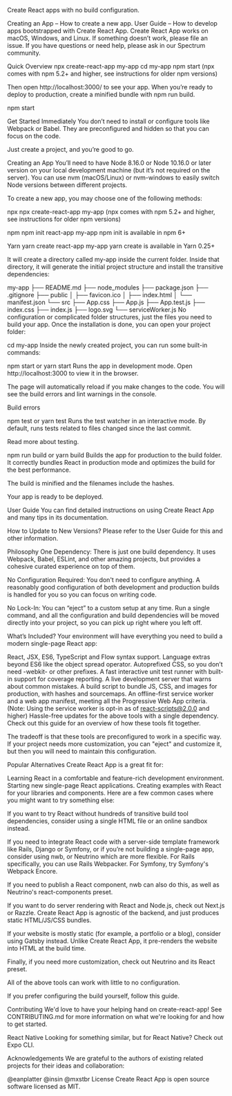 Create React apps with no build configuration.

Creating an App – How to create a new app.
User Guide – How to develop apps bootstrapped with Create React App.
Create React App works on macOS, Windows, and Linux.
If something doesn’t work, please file an issue.
If you have questions or need help, please ask in our Spectrum community.

Quick Overview
npx create-react-app my-app
cd my-app
npm start
(npx comes with npm 5.2+ and higher, see instructions for older npm versions)

Then open http://localhost:3000/ to see your app.
When you’re ready to deploy to production, create a minified bundle with npm run build.

npm start

Get Started Immediately
You don’t need to install or configure tools like Webpack or Babel.
They are preconfigured and hidden so that you can focus on the code.

Just create a project, and you’re good to go.

Creating an App
You’ll need to have Node 8.16.0 or Node 10.16.0 or later version on your local development machine (but it’s not required on the server). You can use nvm (macOS/Linux) or nvm-windows to easily switch Node versions between different projects.

To create a new app, you may choose one of the following methods:

npx
npx create-react-app my-app
(npx comes with npm 5.2+ and higher, see instructions for older npm versions)

npm
npm init react-app my-app
npm init <initializer> is available in npm 6+

Yarn
yarn create react-app my-app
yarn create is available in Yarn 0.25+

It will create a directory called my-app inside the current folder.
Inside that directory, it will generate the initial project structure and install the transitive dependencies:

my-app
├── README.md
├── node_modules
├── package.json
├── .gitignore
├── public
│   ├── favicon.ico
│   ├── index.html
│   └── manifest.json
└── src
    ├── App.css
    ├── App.js
    ├── App.test.js
    ├── index.css
    ├── index.js
    ├── logo.svg
    └── serviceWorker.js
No configuration or complicated folder structures, just the files you need to build your app.
Once the installation is done, you can open your project folder:

cd my-app
Inside the newly created project, you can run some built-in commands:

npm start or yarn start
Runs the app in development mode.
Open http://localhost:3000 to view it in the browser.

The page will automatically reload if you make changes to the code.
You will see the build errors and lint warnings in the console.

Build errors

npm test or yarn test
Runs the test watcher in an interactive mode.
By default, runs tests related to files changed since the last commit.

Read more about testing.

npm run build or yarn build
Builds the app for production to the build folder.
It correctly bundles React in production mode and optimizes the build for the best performance.

The build is minified and the filenames include the hashes.

Your app is ready to be deployed.

User Guide
You can find detailed instructions on using Create React App and many tips in its documentation.

How to Update to New Versions?
Please refer to the User Guide for this and other information.

Philosophy
One Dependency: There is just one build dependency. It uses Webpack, Babel, ESLint, and other amazing projects, but provides a cohesive curated experience on top of them.

No Configuration Required: You don't need to configure anything. A reasonably good configuration of both development and production builds is handled for you so you can focus on writing code.

No Lock-In: You can “eject” to a custom setup at any time. Run a single command, and all the configuration and build dependencies will be moved directly into your project, so you can pick up right where you left off.

What’s Included?
Your environment will have everything you need to build a modern single-page React app:

React, JSX, ES6, TypeScript and Flow syntax support.
Language extras beyond ES6 like the object spread operator.
Autoprefixed CSS, so you don’t need -webkit- or other prefixes.
A fast interactive unit test runner with built-in support for coverage reporting.
A live development server that warns about common mistakes.
A build script to bundle JS, CSS, and images for production, with hashes and sourcemaps.
An offline-first service worker and a web app manifest, meeting all the Progressive Web App criteria. (Note: Using the service worker is opt-in as of react-scripts@2.0.0 and higher)
Hassle-free updates for the above tools with a single dependency.
Check out this guide for an overview of how these tools fit together.

The tradeoff is that these tools are preconfigured to work in a specific way. If your project needs more customization, you can "eject" and customize it, but then you will need to maintain this configuration.

Popular Alternatives
Create React App is a great fit for:

Learning React in a comfortable and feature-rich development environment.
Starting new single-page React applications.
Creating examples with React for your libraries and components.
Here are a few common cases where you might want to try something else:

If you want to try React without hundreds of transitive build tool dependencies, consider using a single HTML file or an online sandbox instead.

If you need to integrate React code with a server-side template framework like Rails, Django or Symfony, or if you’re not building a single-page app, consider using nwb, or Neutrino which are more flexible. For Rails specifically, you can use Rails Webpacker. For Symfony, try Symfony's Webpack Encore.

If you need to publish a React component, nwb can also do this, as well as Neutrino's react-components preset.

If you want to do server rendering with React and Node.js, check out Next.js or Razzle. Create React App is agnostic of the backend, and just produces static HTML/JS/CSS bundles.

If your website is mostly static (for example, a portfolio or a blog), consider using Gatsby instead. Unlike Create React App, it pre-renders the website into HTML at the build time.

Finally, if you need more customization, check out Neutrino and its React preset.

All of the above tools can work with little to no configuration.

If you prefer configuring the build yourself, follow this guide.

Contributing
We'd love to have your helping hand on create-react-app! See CONTRIBUTING.md for more information on what we're looking for and how to get started.

React Native
Looking for something similar, but for React Native?
Check out Expo CLI.

Acknowledgements
We are grateful to the authors of existing related projects for their ideas and collaboration:

@eanplatter
@insin
@mxstbr
License
Create React App is open source software licensed as MIT.

